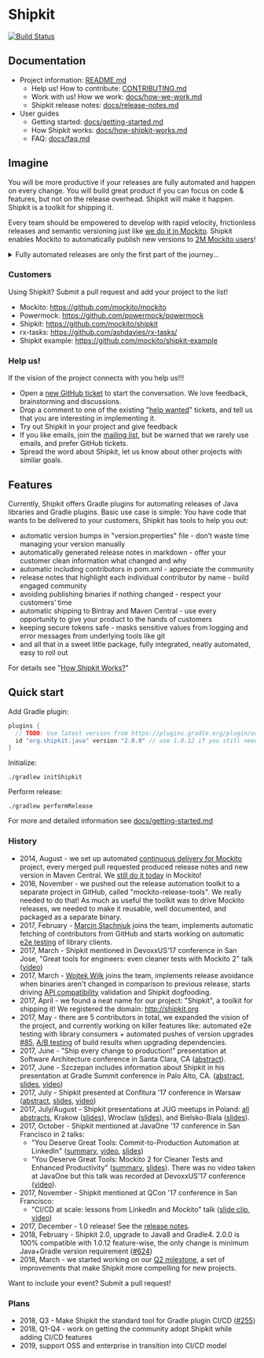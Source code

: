 # Shipkit

[![Build Status](https://travis-ci.org/mockito/shipkit.svg?branch=master)](https://travis-ci.org/mockito/shipkit)

## Documentation

- Project information: [README.md](/README.md)
    - Help us! How to contribute: [CONTRIBUTING.md](CONTRIBUTING.md)
    - Work with us! How we work: [docs/how-we-work.md](/docs/how-we-work.md)
    - Shipkit release notes: [docs/release-notes.md](/docs/release-notes.md)
- User guides
    - Getting started: [docs/getting-started.md](/docs/getting-started.md)
    - How Shipkit works: [docs/how-shipkit-works.md](/docs/how-shipkit-works.md)
    - FAQ: [docs/faq.md](/docs/faq.md)

## Imagine

You will be more productive if your releases are fully automated and happen on every change.
You will build great product if you can focus on code & features, but not on the release overhead.
Shipkit will make it happen.
Shipkit is a toolkit for shipping it.

Every team should be empowered to develop with rapid velocity, frictionless releases and semantic versioning just like [we do it in Mockito](https://github.com/mockito/mockito/wiki/Continuous-Delivery-Overview).
Shipkit enables Mockito to automatically publish new versions to
[2M Mockito users](https://github.com/mockito/mockito/wiki/Mockito-Popularity-and-User-Base)!

<details>
  <summary>Fully automated releases are only the first part of the journey...</summary>

  Imagine the world where you call pull in a new version of some Open Source library and not worry if it breaks compatibility.
  Imagine that you can submit a pull request to some project, have it reviewed timely, and have the new version with your fix available to you in minutes after your PR is merged.
  Imagine that for any dependency you consider upgrading, you can view its neatly and consistently maintained release notes.
  Imagine that you can set up practical Continuous Delivery automation in your project in minutes, by using a well behaving and documented Gradle plugin.
  Imagine that you can focus on code and features while the release management, versioning, publishing, release notes generation is taken care for you automagically.

  This is the goal of "Shipkit" project.
</details>

### Customers

Using Shipkit? Submit a pull request and add your project to the list!

- Mockito: https://github.com/mockito/mockito
- Powermock: https://github.com/powermock/powermock
- Shipkit: https://github.com/mockito/shipkit
- rx-tasks: https://github.com/ashdavies/rx-tasks/
- Shipkit example: https://github.com/mockito/shipkit-example

### Help us!

If the vision of the project connects with you help us!!!

- Open a [new GitHub ticket](https://github.com/mockito/shipkit/issues/new) to start the conversation. We love feedback, brainstorming and discussions.
- Drop a comment to one of the existing "[help wanted](https://github.com/mockito/shipkit/issues?q=is%3Aissue+is%3Aopen+label%3A%22please+contribute%21%22)" tickets, and tell us that you are interesting in implementing it.
- Try out Shipkit in your project and give feedback
- If you like emails, join the [mailing list](https://groups.google.com/forum/#!forum/shipkit), but be warned that we rarely use emails, and prefer GitHub tickets.
- Spread the word about Shipkit, let us know about other projects with similar goals.

## Features

Currently, Shipkit offers Gradle plugins for automating releases of Java libraries and Gradle plugins.
Basic use case is simple:
You have code that wants to be delivered to your customers, Shipkit has tools to help you out:

- automatic version bumps in "version.properties" file - don’t waste time managing your version manually
- automatically generated release notes in markdown - offer your customer clean information what changed and why
- automatic including contributors in pom.xml - appreciate the community
- release notes that highlight each individual contributor by name - build engaged community
- avoiding publishing binaries if nothing changed - respect your customers’ time
- automatic shipping to Bintray and Maven Central - use every opportunity to give your product to the hands of customers
- keeping secure tokens safe - masks sensitive values from logging and error messages from underlying tools like git
- and all that in a sweet little package, fully integrated, neatly automated, easy to roll out

For details see "[How Shipkit Works?](/docs/how-shipkit-works.md)"

## Quick start

Add Gradle plugin:
```groovy
plugins {
  // TODO: Use latest version from https://plugins.gradle.org/plugin/org.shipkit.java
  id "org.shipkit.java" version "2.0.0" // use 1.0.12 if you still need Java 6/7 and/or Gradle 2/3 support
}
```

Initialize:
```
./gradlew initShipkit
```

Perform release:
```
./gradlew performRelease
```

For more and detailed information see [docs/getting-started.md](docs/getting-started.md)

### History

- 2014, August - we set up automated [continuous delivery for Mockito](http://blog.mockito.org/2014/08/ready-for-continuous-deployment.html) project, every merged pull requested produced release notes and new version in Maven Central.
We [still do it today](https://github.com/mockito/mockito/wiki/Continuous-Delivery-Overview) in Mockito!
- 2016, November - we pushed out the release automation toolkit to a separate project in GitHub, called "mockito-release-tools".
We really needed to do that!
As much as useful the toolkit was to drive Mockito releases, we needed to make it reusable, well documented, and packaged as a separate binary.
- 2017, February - [Marcin Stachniuk](https://github.com/mstachniuk) joins the team, implements automatic fetching of contributors from GitHub and starts working on automatic [e2e testing](https://github.com/mockito/shipkit/issues/85) of library clients.
- 2017, March - Shipkit mentioned in DevoxxUS'17 conference in San Jose, "Great tools for engineers: even cleaner tests with Mockito 2" talk ([video](https://youtu.be/Rl7g0duuDkU?t=29m41s))
- 2017, March - [Wojtek Wilk](https://github.com/wwilk) joins the team, implements release avoidance when binaries aren't changed in comparison to previous release, starts driving [API compatibility](https://github.com/mockito/shipkit/issues/105) validation and Shipkit dogfooding.
- 2017, April - we found a neat name for our project: "Shipkit", a toolkit for shipping it! We registered the domain: http://shipkit.org
- 2017, May - there are 5 contributors in total, we expanded the vision of the project, and currently working on killer features like: automated e2e testing with library consumers + automated pushes of version upgrades [#85](https://github.com/mockito/shipkit/issues/85), [A/B testing](https://github.com/mockito/shipkit/issues/113) of build results when upgrading dependencies.
- 2017, June - "Ship every change to production!" presentation at Software Architecture conference in Santa Clara, CA ([abstract](https://docs.google.com/document/d/1K96_v5SZEwnmUp2ZLej8en_sd8EaXa4y1lw48rtN8Bs)).
- 2017, June - Szczepan includes information about Shipkit in his presentation at Gradle Summit conference in Palo Alto, CA. ([abstract](https://summit.gradle.com/conference/palo_alto/2017/06/session?id=39273), [slides](http://prezi.com/ok5z9lflwejm/?utm_campaign=share&utm_medium=copy), [video](https://www.youtube.com/watch?v=7N2sg2X_HrA&feature=youtu.be&t=43m12s))
- 2017, July - Shipkit presented at Confitura '17 conference in Warsaw ([abstract](https://2017.confitura.pl/presentations#531c0ef5-5bb9-4c6c-9822-d5757918e8b4), [slides](https://docs.google.com/presentation/d/1ocBAg4Jq07TP7rpROMJGR5I-qeNza9E1pwZ6elko4w8/edit?usp=sharing), [video](https://youtu.be/EQNZWCkwnAI?t=5h52m8s))
- 2017, July/August - Shipkit presentations at JUG meetups in Poland: [all abstracts](https://docs.google.com/document/d/15V4EReNQcDNUqPKhVa6N8Vyi87sKAG65RWyRCoBHLcU/edit#), Krakow ([slides](https://docs.google.com/presentation/d/1MLxVd_4YtPS00hOK8zBVSaoHs-EsdMvTJse8lE45W2o/edit?usp=sharing)), Wroclaw ([slides](https://docs.google.com/presentation/d/1OH2L5Okplqa_sfteSycBVCFdLPgpUmSTR9IYNVCm4Zo/edit?usp=sharing)), and Bielsko-Biala ([slides](https://docs.google.com/presentation/d/1LuDC78iQ-404INYF62bWNUMllqyZEFKfQBu_nRliFxo/edit?usp=sharing)).
- 2017, October - Shipkit mentioned at JavaOne '17 conference in San Francisco in 2 talks:
  - "You Deserve Great Tools: Commit-to-Production Automation at LinkedIn" ([summary](https://www.linkedin.com/pulse/javaone-talk-commit-to-production-pipeline-linkedin-szczepan-faber), [video](https://youtu.be/qqbLOIVJp9U), [slides](https://www.slideshare.net/SzczepanFaber/committoproduction-pipeline-at-linkedin-javaone-2017-talk))
  - "You Deserve Great Tools: Mockito 2 for Cleaner Tests and Enhanced Productivity" ([summary](https://www.linkedin.com/pulse/mockito-talk-javaone-2017-clean-tests-szczepan-faber), [slides](https://www.slideshare.net/SzczepanFaber/javaone17-talk-mockito-2-for-cleaner-tests-and-enhanced-productivity)). There was no video taken at JavaOne but this talk was recorded at DevoxxUS'17 conference ([video](https://youtu.be/Rl7g0duuDkU)).
- 2017, November - Shipkit mentioned at QCon '17 conference in San Francisco:
  - "CI/CD at scale: lessons from LinkedIn and Mockito" talk ([slide clip](https://www.slideshare.net/SzczepanFaber/clipboards/shipkit-clips), [video](https://www.infoq.com/presentations/ci-cd-linkedin-mockito))
- 2017, December - 1.0 release! See the [release notes](docs/release-notes.md).
- 2018, February - Shipkit 2.0, upgrade to Java8 and Gradle4. 2.0.0 is 100% compatible with 1.0.12 feature-wise, the only change is minimum Java+Gradle version requirement ([#624](https://github.com/mockito/shipkit/issues/624))
- 2018, March - we started working on our [Q2 milestone](https://github.com/mockito/shipkit/milestone/1), a set of improvements that make Shipkit more compelling for new projects.

Want to include your event? Submit a pull request!

### Plans

- 2018, Q3 - Make Shipkit the standard tool for Gradle plugin CI/CD ([#255](https://github.com/mockito/shipkit/issues/255))
- 2018, Q1-Q4 - work on getting the community adopt Shipkit while adding CI/CD features
- 2019, support OSS and enterprise in transition into CI/CD model
